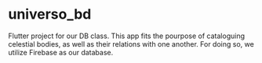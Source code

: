# universo_bd

Flutter project for our DB class. This app fits the pourpose of cataloguing celestial bodies, as well as their relations with one another. For doing so, we utilize Firebase as our database.
